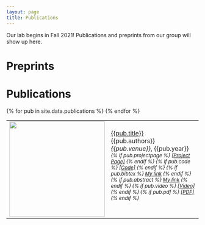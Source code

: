 ```yaml
---
layout: page
title: Publications
---
```


Our lab begins in Fall 2021! Publications and preprints from our group will show up here.

# Preprints

# Publications

<!-- <script>
function showhide(d) {
  var x = document.getElementById(d);
  if (x.style.display === "none") {
    x.style.display = "block";
  } else {
    x.style.display = "none";
  }
}
</script> -->

<!-- <script type="text/javascript">
  function copyDiv(d1, d2){
    var firstDivContent = document.getElementById(d1);
    var secondDivContent = document.getElementById(d2);
    secondDivContent.innerHTML = firstDivContent.innerHTML;
  }
</script> -->

<div id="bib2" style="display:none">
    <blockquote>
        <pre>Test</pre>
    </blockquote>
</div>

<!-- <div id="diverickson2020assistive" class="pubInfo"></div> -->
<div id="div2" class="pubInfo"></div>

<table cellpadding="10" width="100%">
{% for pub in site.data.publications %}
    <tr>
        <td width="250" height="100">
            <img src="{{pub.image}}" img width="250">
            <!--{% if pub.note %}
                <img src="{{ pub.image }}" img width="250">
            {% else %}
                <img src="" img width="250">
            {% endif %}-->
        </td>
        <td><a href="{{pub.pdf}}">{{pub.title}}</a><br>
            {{pub.authors}}<br>
            <div id="bib{{pub.id}}" style="display:none">
                <blockquote>
                    <pre>{{pub.bibtex}}</pre>
                </blockquote>
            </div>
            <div id="abs{{pub.id}}" style="display:none">
                <blockquote>
                    {{pub.abstract}}
                </blockquote>
            </div>
            <div>
                <em>{{pub.venue}}</em>, {{pub.year}}
                <div style="font-size:small">
                    <em>
                        {% if pub.projectpage %}
                            <a href="{{pub.projectpage}}">[Project Page]</a>
                        {% endif %}
                        {% if pub.code %}
                            <a href="{{pub.code}}">[Code]</a>
                        {% endif %}
                        {% if pub.bibtex %}
                            <!--<a href="javascript:copy(div{{pub.id}},bib{{pub.id}})">[Bibtex]</a>-->
                            <!--<a href="javascript:showhide(bib{{pub.id}})">[Bibtex]</a>-->
                            <!--<a href="javascript:copyDiv(bib{{pub.id}},div{{pub.id}})">[Bibtex]</a>-->
                            <!--<a href="javascript:copyDiv(bib2,div2)">[Bibtex]</a>-->
                            <a href="javascript:alert('You clicked!')">My link</a>
                        {% endif %}
                        {% if pub.abstract %}
                            <!--<a href="javascript:copy(div{{pub.id}},abs{{pub.id}})">[Abstract]</a>-->
                            <!--<a href="javascript:showhide(abs{{pub.id}})">[Abstract]</a>-->
                            <!--<a href="javascript:copy(div2,bib2)">[Bibtex]</a>-->
                            <a href="javascript:alert('{{pub.id}}')">My link</a>
                        {% endif %}
                        {% if pub.video %}
                            <a href="{{pub.video}}">[Video]</a>
                        {% endif %}
                        {% if pub.pdf %}
                            <a href="{{pub.pdf}}">[PDF]</a>
                        {% endif %}
                    </em>
                </div>
                <!--<div id="div{{pub.id}}" class="pubInfo"></div>-->
                <!--<div id="div2" class="pubInfo"></div>-->
            </div>
            <br>
        </td>
    </tr>
{% endfor %}
</table>


